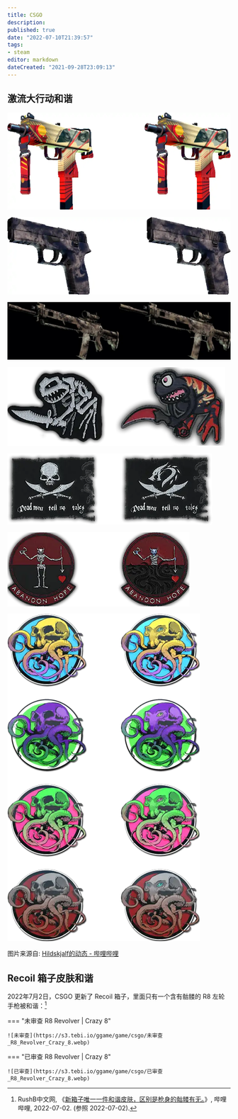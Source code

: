 ```yaml
---
title: CSGO
description:
published: true
date: "2022-07-10T21:39:57"
tags:
- steam
editor: markdown
dateCreated: "2021-09-28T23:09:13"
---
```


## 激流大行动和谐

![MAC-10](/src/game/csgo/MAC-10.webp)

![P250](/src/game/csgo/P250.webp)

![SG-553](/src/game/csgo/SG-553.webp)

![布章1](/src/game/csgo/布章1.webp)

![布章2](/src/game/csgo/布章2.webp)

![布章3](/src/game/csgo/布章3.webp)

![贴纸](/src/game/csgo/贴纸.webp)

图片来源自: [Hildskjalf的动态 - 哔哩哔哩](https://archive.is/K0USq "https://t.bilibili.com/573870367335100723")

## Recoil 箱子皮肤和谐

2022年7月2日，CSGO 更新了 Recoil 箱子，里面只有一个含有骷髅的 R8 左轮手枪被和谐：[^678144017188257801]

[^678144017188257801]: RushB中文网, 《[新箱子唯一一件和谐皮肤，区别是枪身的骷髅有无。](https://archive.ph/y6hcE "https://t.bilibili.com/678144017188257801")》, 哔哩哔哩, 2022-07-02. (参照 2022-07-02).

=== "未审查 R8 Revolver | Crazy 8"

    ![未审查](https://s3.tebi.io/ggame/game/csgo/未审查_R8_Revolver_Crazy_8.webp)

=== "已审查 R8 Revolver | Crazy 8"

    ![已审查](https://s3.tebi.io/ggame/game/csgo/已审查_R8_Revolver_Crazy_8.webp)
